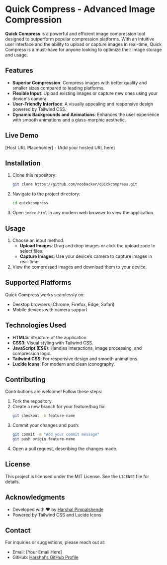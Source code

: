 # Quick Compress - Advanced Image Compression

**Quick Compress** is a powerful and efficient image compression tool designed to outperform popular compression platforms. With an intuitive user interface and the ability to upload or capture images in real-time, Quick Compress is a must-have for anyone looking to optimize their image storage and usage.

## Features
- **Superior Compression**: Compress images with better quality and smaller sizes compared to leading platforms.
- **Flexible Input**: Upload existing images or capture new ones using your device's camera.
- **User-Friendly Interface**: A visually appealing and responsive design powered by Tailwind CSS.
- **Dynamic Backgrounds and Animations**: Enhances the user experience with smooth animations and a glass-morphic aesthetic.

## Live Demo
[Host URL Placeholder] - (Add your hosted URL here)

## Installation
1. Clone this repository:
   ```bash
   git clone https://github.com/noobacker/quickcompress.git
   ```
2. Navigate to the project directory:
   ```bash
   cd quickcompress
   ```
3. Open `index.html` in any modern web browser to view the application.

## Usage
1. Choose an input method:
   - **Upload Images**: Drag and drop images or click the upload zone to select files.
   - **Capture Images**: Use your device’s camera to capture images in real-time.
2. View the compressed images and download them to your device.

## Supported Platforms
Quick Compress works seamlessly on:
- Desktop browsers (Chrome, Firefox, Edge, Safari)
- Mobile devices with camera support

## Technologies Used
- **HTML5**: Structure of the application.
- **CSS3**: Visual styling with Tailwind CSS.
- **JavaScript (ES6)**: Handles interactions, image processing, and compression logic.
- **Tailwind CSS**: For responsive design and smooth animations.
- **Lucide Icons**: For modern and clean iconography.

## Contributing
Contributions are welcome! Follow these steps:
1. Fork the repository.
2. Create a new branch for your feature/bug fix:
   ```bash
   git checkout -b feature-name
   ```
3. Commit your changes and push:
   ```bash
   git commit -m "Add your commit message"
   git push origin feature-name
   ```
4. Open a pull request, describing the changes made.

## License
This project is licensed under the MIT License. See the `LICENSE` file for details.

## Acknowledgments
- Developed with ❤️ by [Harshal Pimpalshende](https://github.com/noobacker)
- Powered by Tailwind CSS and Lucide Icons

## Contact
For inquiries or suggestions, please reach out at:
- Email: [Your Email Here]
- GitHub: [Harshal's GitHub Profile](https://github.com/noobacker)

